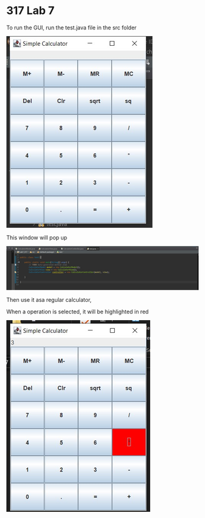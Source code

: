 # 317 Lab 7

To run the GUI, run the test.java file in the src folder

![Image](Images/Image0.jpg)


This window will pop up

![Image](Images/Image1.jpg)

Then use it asa regular calculator,

When a operation is selected, it will be highlighted in red

![Image](Images/Image2.jpg)
